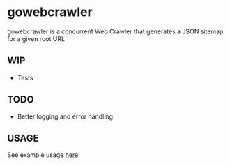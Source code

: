 # gowebcrawler
gowebcrawler is a concurrent Web Crawler that generates a JSON sitemap for a given root URL

WIP
---
* Tests

TODO
----
* Better logging and error handling

USAGE
-----
See example usage [here](examples/main.go)